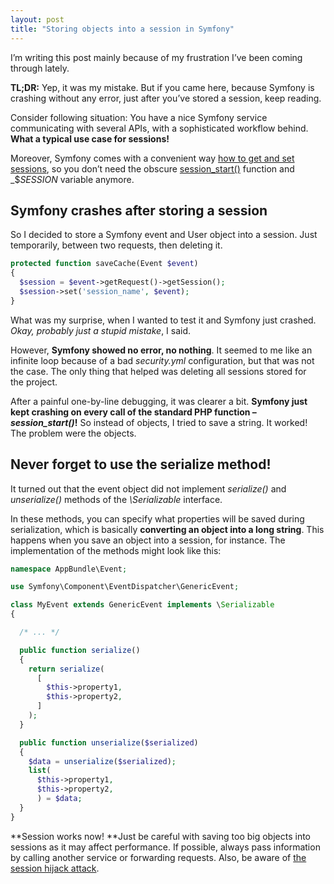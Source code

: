 ```yaml
---
layout: post
title: "Storing objects into a session in Symfony"
---
```


I’m writing this post mainly because of my frustration I’ve been coming through lately.

**TL;DR:** Yep, it was my mistake. But if you came here, because Symfony is crashing without any error, just after you’ve stored a session, keep reading.

Consider following situation: You have a nice Symfony service communicating with several APIs, with a sophisticated workflow behind. **What a typical use case for sessions!**

Moreover, Symfony comes with a convenient way [how to get and set sessions](https://symfony.com/doc/current/components/http_foundation/sessions.html), so you don’t need the obscure [session_start()](http://php.net/manual/en/function.session-start.php) function and _$_SESSION_ variable anymore.

## Symfony crashes after storing a session

So I decided to store a Symfony event and User object into a session. Just temporarily, between two requests, then deleting it.

```php
protected function saveCache(Event $event)
{
  $session = $event->getRequest()->getSession();
  $session->set('session_name', $event);
}
```

What was my surprise, when I wanted to test it and Symfony just crashed. _Okay, probably just a stupid mistake_, I said.

However, **Symfony showed no error, no nothing**. It seemed to me like an infinite loop because of a bad _security.yml_ configuration, but that was not the case. The only thing that helped was deleting all sessions stored for the project.

After a painful one-by-line debugging, it was clearer a bit. **Symfony just kept crashing on every call of the standard PHP function – _session_start()_!** So instead of objects, I tried to save a string. It worked! The problem were the objects.

## Never forget to use the serialize method!

It turned out that the event object did not implement _serialize()_ and _unserialize()_ methods of the _\Serializable_ interface.

In these methods, you can specify what properties will be saved during serialization, which is basically **converting an object into a long string**. This happens when you save an object into a session, for instance. The implementation of the methods might look like this:

```php
namespace AppBundle\Event;

use Symfony\Component\EventDispatcher\GenericEvent;

class MyEvent extends GenericEvent implements \Serializable
{

  /* ... */

  public function serialize()
  {
    return serialize(
      [
        $this->property1,
        $this->property2,
      ]
    );
  }

  public function unserialize($serialized)
  {
    $data = unserialize($serialized);
    list(
      $this->property1, 
      $this->property2,
      ) = $data;
  }
}
```

**Session works now! **Just be careful with saving too big objects into sessions as it may affect performance. If possible, always pass information by calling another service or forwarding requests. Also, be aware of [the session hijack attack](https://en.wikipedia.org/wiki/Session_hijacking).